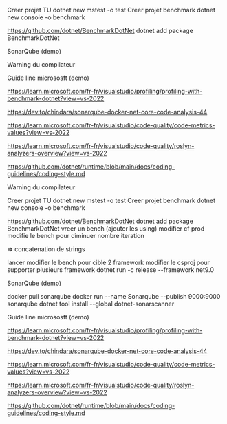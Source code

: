 Creer projet TU
dotnet new mstest -o test
Creer projet benchmark
dotnet new console -o benchmark

https://github.com/dotnet/BenchmarkDotNet
dotnet add package BenchmarkDotNet 


SonarQube (demo)

Warning du compilateur

Guide line micrososft (demo)

https://learn.microsoft.com/fr-fr/visualstudio/profiling/profiling-with-benchmark-dotnet?view=vs-2022

https://dev.to/chindara/sonarqube-docker-net-core-code-analysis-44

https://learn.microsoft.com/fr-fr/visualstudio/code-quality/code-metrics-values?view=vs-2022

https://learn.microsoft.com/fr-fr/visualstudio/code-quality/roslyn-analyzers-overview?view=vs-2022


https://github.com/dotnet/runtime/blob/main/docs/coding-guidelines/coding-style.md

Warning du compilateur

Creer projet TU
dotnet new mstest -o test
Creer projet benchmark
dotnet new console -o benchmark

https://github.com/dotnet/BenchmarkDotNet
dotnet add package BenchmarkDotNet 
vreer un bench (ajouter les using)
modifier cf prod
modifie le bench pour diminuer nombre iteration

=> concatenation de strings

lancer
modifier le bench pour cible 2 framework
modifier le csproj pour supporter plusieurs framework
dotnet run -c release --framework net9.0

SonarQube (demo)

docker pull sonarqube
docker run --name Sonarqube --publish 9000:9000 sonarqube
dotnet tool install --global dotnet-sonarscanner




Guide line micrososft (demo)

https://learn.microsoft.com/fr-fr/visualstudio/profiling/profiling-with-benchmark-dotnet?view=vs-2022

https://dev.to/chindara/sonarqube-docker-net-core-code-analysis-44

https://learn.microsoft.com/fr-fr/visualstudio/code-quality/code-metrics-values?view=vs-2022

https://learn.microsoft.com/fr-fr/visualstudio/code-quality/roslyn-analyzers-overview?view=vs-2022


https://github.com/dotnet/runtime/blob/main/docs/coding-guidelines/coding-style.md

